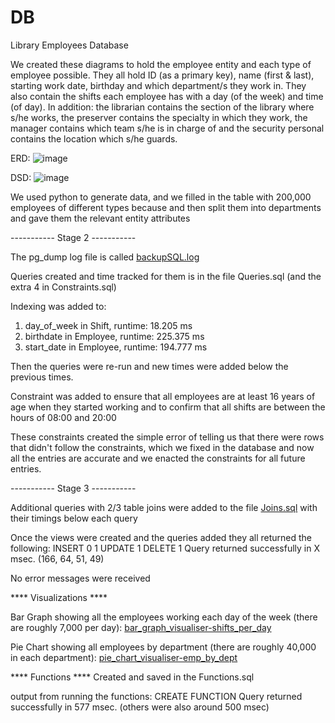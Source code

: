 # DB
Library Employees Database

We created these diagrams to hold the employee entity and each type of employee possible. They all hold ID (as a primary key), name (first & last), starting work date, birthday and which department/s they work in. They also contain the shifts each employee has with a day (of the week) and time (of day). In addition: the librarian contains the section of the library where s/he works, the preserver contains the specialty in which they work, the manager contains which team s/he is in charge of and the security personal contains the location which s/he guards.

ERD:
![image](https://github.com/rlwolfe/DB/assets/67902191/054bebb4-78ee-48ef-9dc2-9c262b73f343)

DSD:
![image](https://github.com/rlwolfe/DB/assets/67902191/ecf20615-1169-4028-bf54-c2be7308fd13)


We used python to generate data, and we filled in the table with 200,000 employees of different types because and then split them into departments and gave them the relevant entity attributes

----------- Stage 2 -----------

The pg_dump log file is called [backupSQL.log](https://github.com/rlwolfe/DB/blob/c4708da078fe141f66b46f708df00c52f8174095/backupSQL.log)

Queries created and time tracked for them is in the file Queries.sql (and the extra 4 in Constraints.sql)

Indexing was added to:
1. day_of_week in Shift, runtime: 18.205 ms
2. birthdate in Employee, runtime: 225.375 ms
3. start_date in Employee, runtime: 194.777 ms

Then the queries were re-run and new times were added below the previous times.

Constraint was added to ensure that all employees are at least 16 years of age when they started working and to confirm that all shifts are between the hours of 08:00 and 20:00

These constraints created the simple error of telling us that there were rows that didn't follow the constraints, which we fixed in the database and now all the entries are accurate and we enacted the constraints for all future entries.

----------- Stage 3 -----------

Additional queries with 2/3 table joins were added to the file [Joins.sql](https://github.com/rlwolfe/DB/blob/c4708da078fe141f66b46f708df00c52f8174095/Joins.sql) with their timings below each query

Once the views were created and the queries added they all returned the following:
INSERT 0 1
UPDATE 1
DELETE 1
Query returned successfully in X msec. (166, 64, 51, 49)

No error messages were received

**** Visualizations ****

Bar Graph showing all the employees working each day of the week (there are roughly 7,000 per day):
[bar_graph_visualiser-shifts_per_day](https://github.com/user-attachments/assets/a3d334d5-6d1b-459c-b31c-4f5b4b53a0e7)

Pie Chart showing all employees by department (there are roughly 40,000 in each department):
[pie_chart_visualiser-emp_by_dept](https://github.com/user-attachments/assets/9ab16278-52d1-4d21-9f66-8bb5248a8ca0)

**** Functions ****
Created and saved in the Functions.sql

output from running the functions:
CREATE FUNCTION
Query returned successfully in 577 msec. (others were also around 500 msec)
